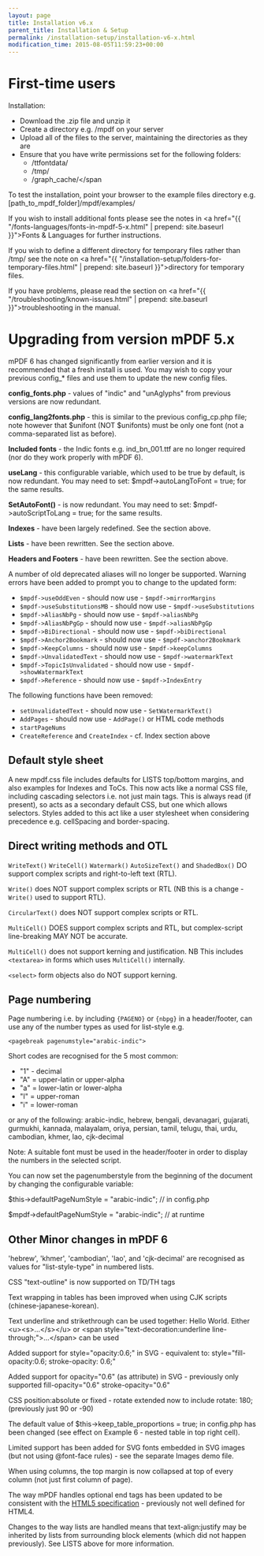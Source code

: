 ```yaml
---
layout: page
title: Installation v6.x
parent_title: Installation & Setup
permalink: /installation-setup/installation-v6-x.html
modification_time: 2015-08-05T11:59:23+00:00
---
```


# First-time users

Installation:

- Download the .zip file and unzip it</li>
- Create a directory e.g. <span class="filename">/mpdf</span> on your server
- Upload all of the files to the server, maintaining the directories as they are
- Ensure that you have write permissions set for the following folders:
    + <span class="filename">/ttfontdata/</span>
    + <span class="filename">/tmp/</span>
    + <span class="filename">/graph_cache/</span

To test the installation, point your browser to the example files directory e.g. 
<span class="filename">[path_to_mpdf_folder]/mpdf/examples/</span>

If you wish to install additional fonts please see the notes in 
<a href="{{ "/fonts-languages/fonts-in-mpdf-5-x.html" | prepend: site.baseurl }}">Fonts &amp; Languages</a> 
for further instructions.

If you wish to define a different directory for temporary files rather than <span class="filename">/tmp/</span> see 
the note on <a href="{{ "/installation-setup/folders-for-temporary-files.html" | prepend: site.baseurl }}">directory 
for temporary files</a>.

If you have problems, please read the section on 
<a href="{{ "/troubleshooting/known-issues.html" | prepend: site.baseurl }}">troubleshooting</a> in the manual.

# Upgrading from version mPDF 5.x

mPDF 6 has changed significantly from earlier version and it is recommended that a fresh install is used. You may 
wish to copy your previous config_* files and use them to update the new config files.

**config_fonts.php** - values of "indic" and "unAglyphs" from previous versions are now redundant.

**config_lang2fonts.php** - this is similar to the previous config_cp.php file; note however that 
$unifont (NOT $unifonts) must be only one font (not a comma-separated list as before).

**Included fonts** - the Indic fonts e.g. ind_bn_001.ttf are no longer required (nor do they work properly with mPDF 6).

**useLang** - this configurable variable, which used to be true by default, is now redundant. You may need to set: 
$mpdf-&gt;autoLangToFont = true; for the same results.

**SetAutoFont()** - is now redundant. You may need to set: $mpdf-&gt;autoScriptToLang = true; for the same results.

**Indexes** - have been largely redefined. See the section above.

**Lists** - have been rewritten. See the section above.

**Headers and Footers** - have been rewritten. See the section above.

A number of old deprecated aliases will no longer be supported. Warning errors have been added to prompt you to 
change to the updated form:

- `$mpdf->useOddEven` - should now use - `$mpdf->mirrorMargins`
- `$mpdf->useSubstitutionsMB` - should now use - `$mpdf->useSubstitutions`
- `$mpdf->AliasNbPg` - should now use - `$mpdf->aliasNbPg`
- `$mpdf->AliasNbPgGp` - should now use - `$mpdf->aliasNbPgGp`
- `$mpdf->BiDirectional` - should now use - `$mpdf->biDirectional`
- `$mpdf->Anchor2Bookmark` - should now use - `$mpdf->anchor2Bookmark`
- `$mpdf->KeepColumns` - should now use - `$mpdf->keepColumns`
- `$mpdf->UnvalidatedText` - should now use - `$mpdf->watermarkText`
- `$mpdf->TopicIsUnvalidated` - should now use - `$mpdf->showWatermarkText`
- `$mpdf->Reference` - should now use - `$mpdf->IndexEntry`

The following functions have been removed:

- `setUnvalidatedText` - should now use - `SetWatermarkText()` </li>
- `AddPages` - should now use - `AddPage()` or HTML code methods </li>
- `startPageNums`</li>
- `CreateReference` and `CreateIndex` - cf. Index section above</li>

## Default style sheet

A new mpdf.css file includes defaults for LISTS top/bottom margins, and also examples for Indexes and ToCs. 
This now acts like a normal CSS file, including cascading selectors i.e. not just main tags. This is always read 
(if present), so acts as a secondary default CSS, but one which allows selectors. Styles added to this act like a 
user stylesheet when considering precedence e.g. cellSpacing and border-spacing.

## Direct writing methods and OTL

`WriteText()` `WriteCell()` `Watermark()` `AutoSizeText()` and `ShadedBox()` DO support complex scripts and right-to-left 
text (RTL).

`Write()` does NOT support complex scripts or RTL (NB this is a change - `Write()` used to support RTL).

`CircularText()` does NOT support complex scripts or RTL.

`MultiCell()` DOES support complex scripts and RTL, but complex-script line-breaking MAY NOT be accurate.

`MultiCell()` does not support kerning and justification. NB This includes `<textarea>` in forms which uses 
`MultiCell()` internally.

`<select>` form objects also do NOT support kerning.

## Page numbering

Page numbering i.e. by including `{PAGENO}` or `{‌nbpg}` in a header/footer, can use any of the number types as 
used for list-style e.g.

`<pagebreak pagenumstyle="arabic-indic">`

Short codes are recognised for the 5 most common:

- "1" - decimal
- "A" = upper-latin or upper-alpha
- "a" = lower-latin or lower-alpha
- "I" = upper-roman
- "i" = lower-roman

or any of the following: arabic-indic, hebrew, bengali, devanagari, gujarati, gurmukhi, kannada, malayalam, oriya, 
persian, tamil, telugu, thai, urdu, cambodian, khmer, lao, cjk-decimal

Note: A suitable font must be used in the header/footer in order to display the numbers in the selected script.

You can now set the pagenumberstyle from the beginning of the document by changing the configurable variable:

$this->defaultPageNumStyle = "arabic-indic"; // in config.php

$mpdf-&gt;defaultPageNumStyle = "arabic-indic"; // at runtime

## Other Minor changes in mPDF 6

'hebrew', 'khmer', 'cambodian', 'lao', and 'cjk-decimal' are recognised as values for 
"list-style-type" in numbered lists.

CSS "text-outline" is now supported on TD/TH tags

Text wrapping in tables has been improved when using CJK scripts (chinese-japanese-korean).

Text underline and strikethrough can be used together: <span>Hello World</span>. 
Either &lt;u&gt;&lt;s&gt;...&lt;/s&gt;&lt;/u&gt; 
or &lt;span style="text-decoration:underline line-through;"&gt;...&lt;/span&gt; can be used

Added support for style="opacity:0.6;" in SVG - equivalent to: style="fill-opacity:0.6; stroke-opacity: 0.6;"

Added support for opacity="0.6" (as attribute) in SVG - previously only supported 
fill-opacity="0.6" stroke-opacity="0.6"

CSS position:absolute or fixed - rotate extended now to include rotate: 180; (previously just 90 or -90)

The default value of $this->keep_table_proportions = true; in config.php has been changed (see effect on 
Example 6 - nested table in top right cell).

Limited support has been added for SVG fonts embedded in SVG images (but not using @font-face rules) - 
see the separate Images demo file.

When using columns, the top margin is now collapsed at top of every column (not just first column of page).

The way mPDF handles optional end tags has been updated to be consistent with the 
<a href="http://www.w3.org/TR/html5/syntax.html#optional-tags">HTML5 specification</a> - previously not well
defined for HTML4.

Changes to the way lists are handled means that text-align:justify may be inherited by lists from surrounding 
block elements (which did not happen previously). See LISTS above for more information.

